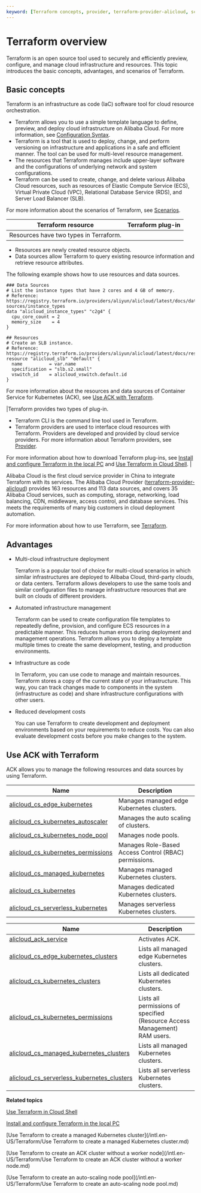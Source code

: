 ```yaml
---
keyword: [Terraform concepts, provider, terraform-provider-alicloud, scenarios]
---
```


# Terraform overview

Terraform is an open source tool used to securely and efficiently preview, configure, and manage cloud infrastructure and resources. This topic introduces the basic concepts, advantages, and scenarios of Terraform.

## Basic concepts

Terraform is an infrastructure as code \(IaC\) software tool for cloud resource orchestration.

-   Terraform allows you to use a simple template language to define, preview, and deploy cloud infrastructure on Alibaba Cloud. For more information, see [Configuration Syntax](https://www.terraform.io/docs/configuration/syntax.html).
-   Terraform is a tool that is used to deploy, change, and perform versioning on infrastructure and applications in a safe and efficient manner. The tool can be used for multi-level resource management.
-   The resources that Terraform manages include upper-layer software and the configurations of underlying network and system configurations.
-   Terraform can be used to create, change, and delete various Alibaba Cloud resources, such as resources of Elastic Compute Service \(ECS\), Virtual Private Cloud \(VPC\), Relational Database Service \(RDS\), and Server Load Balancer \(SLB\).

For more information about the scenarios of Terraform, see [Scenarios]().

|Terraform resource|Terraform plug-in|
|------------------|-----------------|
|Resources have two types in Terraform.

-   Resources are newly created resource objects.
-   Data sources allow Terraform to query existing resource information and retrieve resource attributes.

The following example shows how to use resources and data sources.

```
### Data Sources
# List the instance types that have 2 cores and 4 GB of memory. 
# Reference: https://registry.terraform.io/providers/aliyun/alicloud/latest/docs/data-sources/instance_types
data "alicloud_instance_types" "c2g4" {
  cpu_core_count = 2
  memory_size    = 4
}

## Resources
# Create an SLB instance. 
# Reference: https://registry.terraform.io/providers/aliyun/alicloud/latest/docs/resources/instance
resource "alicloud_slb" "default" {
  name          = var.name
  specification = "slb.s2.small"
  vswitch_id    = alicloud_vswitch.default.id
}
```

For more information about the resources and data sources of Container Service for Kubernetes \(ACK\), see [Use ACK with Terraform](#section_d7a_kn2_sui).

|Terraform provides two types of plug-in.

-   Terraform CLI is the command line tool used in Terraform.
-   Terraform providers are used to interface cloud resources with Terraform. Providers are developed and provided by cloud service providers. For more information about Terraform providers, see [Provider](https://registry.terraform.io/browse/providers).

For more information about how to download Terraform plug-ins, see [Install and configure Terraform in the local PC]() and [Use Terraform in Cloud Shell](). |

Alibaba Cloud is the first cloud service provider in China to integrate Terraform with its services. The Alibaba Cloud Provider \([terraform-provider-alicloud](https://www.terraform.io/docs/providers/alicloud/index.html)\) provides 163 resources and 113 data sources, and covers 35 Alibaba Cloud services, such as computing, storage, networking, load balancing, CDN, middleware, access control, and database services. This meets the requirements of many big customers in cloud deployment automation.

For more information about how to use Terraform, see [Terraform](https://www.terraform.io/).

## Advantages

-   Multi-cloud infrastructure deployment

    Terraform is a popular tool of choice for multi-cloud scenarios in which similar infrastructures are deployed to Alibaba Cloud, third-party clouds, or data centers. Terraform allows developers to use the same tools and similar configuration files to manage infrastructure resources that are built on clouds of different providers.

-   Automated infrastructure management

    Terraform can be used to create configuration file templates to repeatedly define, provision, and configure ECS resources in a predictable manner. This reduces human errors during deployment and management operations. Terraform allows you to deploy a template multiple times to create the same development, testing, and production environments.

-   Infrastructure as code

    In Terraform, you can use code to manage and maintain resources. Terraform stores a copy of the current state of your infrastructure. This way, you can track changes made to components in the system \(infrastructure as code\) and share infrastructure configurations with other users.

-   Reduced development costs

    You can use Terraform to create development and deployment environments based on your requirements to reduce costs. You can also evaluate development costs before you make changes to the system.


## Use ACK with Terraform

ACK allows you to manage the following resources and data sources by using Terraform.

|Name|Description|
|----|-----------|
|[alicloud\_cs\_edge\_kubernetes](https://registry.terraform.io/providers/aliyun/alicloud/latest/docs/resources/cs_edge_kubernetes)|Manages managed edge Kubernetes clusters.|
|[alicloud\_cs\_kubernetes\_autoscaler](https://registry.terraform.io/providers/aliyun/alicloud/latest/docs/resources/cs_kubernetes_autoscaler)|Manages the auto scaling of clusters.|
|[alicloud\_cs\_kubernetes\_node\_pool](https://registry.terraform.io/providers/aliyun/alicloud/latest/docs/resources/cs_kubernetes_node_pool)|Manages node pools.|
|[alicloud\_cs\_kubernetes\_permissions](https://registry.terraform.io/providers/aliyun/alicloud/latest/docs/resources/cs_kubernetes_permissions)|Manages Role-Based Access Control \(RBAC\) permissions.|
|[alicloud\_cs\_managed\_kubernetes](https://registry.terraform.io/providers/aliyun/alicloud/latest/docs/resources/cs_managed_kubernetes)|Manages managed Kubernetes clusters.|
|[alicloud\_cs\_kubernetes](https://registry.terraform.io/providers/aliyun/alicloud/latest/docs/resources/cs_kubernetes)|Manages dedicated Kubernetes clusters.|
|[alicloud\_cs\_serverless\_kubernetes](https://registry.terraform.io/providers/aliyun/alicloud/latest/docs/resources/cs_serverless_kubernetes)|Manages serverless Kubernetes clusters.|

|Name|Description|
|----|-----------|
|[alicloud\_ack\_service](https://registry.terraform.io/providers/aliyun/alicloud/latest/docs/data-sources/ack_service)|Activates ACK.|
|[alicloud\_cs\_edge\_kubernetes\_clusters](https://registry.terraform.io/providers/aliyun/alicloud/latest/docs/data-sources/cs_edge_kubernetes_clusters)|Lists all managed edge Kubernetes clusters.|
|[alicloud\_cs\_kubernetes\_clusters](https://registry.terraform.io/providers/aliyun/alicloud/latest/docs/data-sources/cs_kubernetes_clusters)|Lists all dedicated Kubernetes clusters.|
|[alicloud\_cs\_kubernetes\_permissions](https://registry.terraform.io/providers/aliyun/alicloud/latest/docs/data-sources/cs_kubernetes_permissions)|Lists all permissions of specified \(Resource Access Management\) RAM users.|
|[alicloud\_cs\_managed\_kubernetes\_clusters](https://registry.terraform.io/providers/aliyun/alicloud/latest/docs/data-sources/cs_managed_kubernetes_clusters)|Lists all managed Kubernetes clusters.|
|[alicloud\_cs\_serverless\_kubernetes\_clusters](https://registry.terraform.io/providers/aliyun/alicloud/latest/docs/data-sources/cs_serverless_kubernetes_clusters)|Lists all serverless Kubernetes clusters.|

**Related topics**  


[Use Terraform in Cloud Shell]()

[Install and configure Terraform in the local PC]()

[Use Terraform to create a managed Kubernetes cluster](/intl.en-US/Terraform/Use Terraform to create a managed Kubernetes cluster.md)

[Use Terraform to create an ACK cluster without a worker node](/intl.en-US/Terraform/Use Terraform to create an ACK cluster without a worker node.md)

[Use Terraform to create an auto-scaling node pool](/intl.en-US/Terraform/Use Terraform to create an auto-scaling node pool.md)

